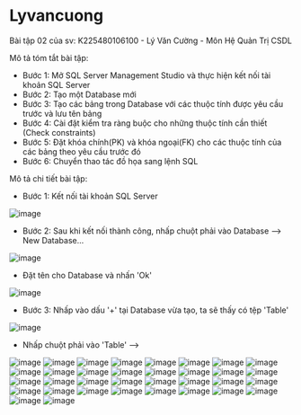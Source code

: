 # Lyvancuong
Bài tập 02 của sv: K225480106100 - Lý Văn Cường - Môn Hệ Quản Trị CSDL

Mô tả tóm tắt bài tập:
 - Bước 1: Mở SQL Server Management Studio và thực hiện kết nối tài khoản SQL Server
 - Bước 2: Tạo một Database mới
 - Bước 3: Tạo các bảng trong Database với các thuộc tính được yêu cầu trước và lưu tên bảng
 - Bước 4: Cài đặt kiểm tra ràng buộc cho những thuộc tính cần thiết (Check constraints)
 - Bước 5: Đặt khóa chính(PK) và khóa ngoại(FK) cho các thuộc tính của các bảng theo yêu cầu trước đó
 - Bước 6: Chuyển thao tác đồ họa sang lệnh SQL


Mô tả chi tiết bài tập:
- Bước 1: Kết nối tài khoản SQL Server
  
![image](https://github.com/user-attachments/assets/2e02fbf7-f86d-4df2-8d96-8bcab6c77904)

- Bước 2: Sau khi kết nối thành công, nhấp chuột phải vào Database --> New Database...
  
![image](https://github.com/user-attachments/assets/9937980c-b509-46f7-a547-56a2780cfaeb)

 + Đặt tên cho Database và nhấn 'Ok'

![image](https://github.com/user-attachments/assets/98439715-4958-4bcd-944a-76afdca8aa81)

- Bước 3: Nhấp vào dấu '+' tại Database vừa tạo, ta sẽ thấy có tệp 'Table'

![image](https://github.com/user-attachments/assets/e6b880c5-02e8-4371-839d-1a448373a734)

 + Nhấp chuột phải vào 'Table' -->

![image](https://github.com/user-attachments/assets/ba5522ce-64e4-4c00-a8dd-daea7e9b1863)
![image](https://github.com/user-attachments/assets/12822d8b-8cd1-4d91-813c-50e5016a2674)
![image](https://github.com/user-attachments/assets/6b0a454c-7cdd-4857-8705-3c5ae18df802)
![image](https://github.com/user-attachments/assets/37907bca-cc6b-4c52-8e54-92738b07e751)
![image](https://github.com/user-attachments/assets/5eadf1d2-38b4-48fa-bbb2-70a93766fd04)
![image](https://github.com/user-attachments/assets/e3195ea2-79d6-4f43-8ae1-81b72cabfafb)
![image](https://github.com/user-attachments/assets/42b954b1-c15c-4705-9557-79c0a1fe422e)
![image](https://github.com/user-attachments/assets/0261ff1a-fb43-4807-86d9-331750a484b3)
![image](https://github.com/user-attachments/assets/32f7e330-5630-41f7-9996-5529dd9c217f)
![image](https://github.com/user-attachments/assets/8e7ed316-db2a-4ed0-a8a2-0c2e378fd089)
![image](https://github.com/user-attachments/assets/992c1036-2371-42eb-9b5c-fad4e1e84714)
![image](https://github.com/user-attachments/assets/a6e6a3f8-f742-4fe1-b85c-5a449904053b)
![image](https://github.com/user-attachments/assets/3d9b951d-fb3b-483c-aec0-89b8160e47a9)
![image](https://github.com/user-attachments/assets/e7280c92-5f68-4a37-94b9-48c49287b0b2)
![image](https://github.com/user-attachments/assets/0dce57ac-4907-4134-bbeb-4ef5b3f4cf13)
![image](https://github.com/user-attachments/assets/86c5b27b-ddab-430b-bf76-f891fb1d406f)
![image](https://github.com/user-attachments/assets/04a37791-7627-4785-b13a-f9daf3874e25)
![image](https://github.com/user-attachments/assets/748cac63-6072-4a30-81c7-079e56d05dda)
![image](https://github.com/user-attachments/assets/53d821f1-c36f-4ad0-b06e-3ee1cdbe25a3)
![image](https://github.com/user-attachments/assets/f3d35b7e-5e74-4fa1-910a-96ff3f11d711)
![image](https://github.com/user-attachments/assets/adb80dcf-df37-4331-af8c-f198b6039d6e)
![image](https://github.com/user-attachments/assets/240892ea-196b-410c-bbcf-4d400749a757)
![image](https://github.com/user-attachments/assets/785a95a4-edb9-4d55-b83e-04788dc14849)
![image](https://github.com/user-attachments/assets/e7c73da7-30f4-463d-8ec6-1ef96fa5ecac)
![image](https://github.com/user-attachments/assets/649b023d-4a0a-4b71-96ac-88d145d44bae)
![image](https://github.com/user-attachments/assets/9854ef53-9629-4844-981d-ca56c1b4f8c2)
![image](https://github.com/user-attachments/assets/fa81b6c4-e17c-4842-a428-132a5c26d135)
![image](https://github.com/user-attachments/assets/f98aa345-81b7-4698-9a68-cd8630d329e5)
![image](https://github.com/user-attachments/assets/f1332bf8-dcf3-44ae-abc3-78e0cb0c0692)
![image](https://github.com/user-attachments/assets/3e5e4664-624c-4429-a839-60942432c528)
![image](https://github.com/user-attachments/assets/5023d34e-a34b-499d-b549-bb7ea8c5ff95)
![image](https://github.com/user-attachments/assets/38e998db-7213-4fd7-87bb-1b0700f8aa93)
![image](https://github.com/user-attachments/assets/e04a1801-2b49-42ce-bf78-d1cf3349502a)
![image](https://github.com/user-attachments/assets/1a006aaf-c918-4354-8a84-c626aec0b5a9)


